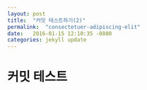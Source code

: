 ```yaml
---
layout: post
title:  "커밋 테스트하기(2)"
permalink:  "consectetuer-adipiscing-elit"
date:   2016-01-15 12:10:35 -0800
categories: jekyll update
---
```


<h1>커밋 테스트</h1>